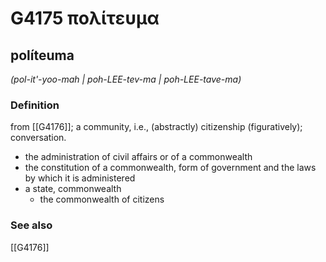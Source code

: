 # G4175 πολίτευμα

## políteuma

_(pol-it'-yoo-mah | poh-LEE-tev-ma | poh-LEE-tave-ma)_

### Definition

from [[G4176]]; a community, i.e., (abstractly) citizenship (figuratively); conversation.

- the administration of civil affairs or of a commonwealth
- the constitution of a commonwealth, form of government and the laws by which it is administered
- a state, commonwealth
  - the commonwealth of citizens

### See also

[[G4176]]

